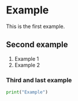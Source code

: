 # Example

This is the first example.

## Second example

1. Example 1
2. Example 2

### Third and last example

```python
print("Example")
```
